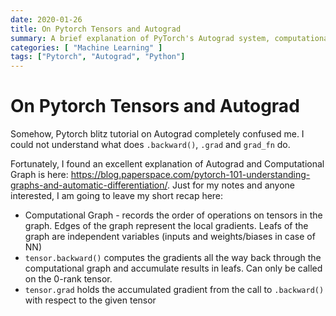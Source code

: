 ```yaml
---
date: 2020-01-26
title: On Pytorch Tensors and Autograd
summary: A brief explanation of PyTorch's Autograd system, computational graphs, and how gradient calculation works in deep learning frameworks.
categories: [ "Machine Learning" ]
tags: ["Pytorch", "Autograd", "Python"]
---
```


# On Pytorch Tensors and Autograd 

Somehow, Pytorch blitz tutorial on Autograd completely confused me. I could not understand what does `.backward()`, `.grad` and `grad_fn` do.

Fortunately, I found an excellent explanation of Autograd and Computational Graph is here: https://blog.paperspace.com/pytorch-101-understanding-graphs-and-automatic-differentiation/. Just for my notes and anyone interested, I am going to leave my short recap here:

- Computational Graph - records the order of operations on tensors in the graph. Edges of the graph represent the local gradients. Leafs of the graph are independent variables (inputs and weights/biases in case of NN)
- `tensor.backward()` computes the gradients all the way back through the computational graph and accumulate results in leafs. Can only be called on the 0-rank tensor.
- `tensor.grad` holds the accumulated gradient from the call to `.backward()` with respect to the given tensor
